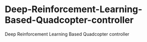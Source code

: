 # Deep-Reinforcement-Learning-Based-Quadcopter-controller
Deep Reinforcement Learning Based Quadcopter controller

